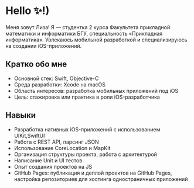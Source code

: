 # Hello ✨!)

Меня зовут Лиза! Я — студентка 2 курса Факультета прикладной математики и информатики БГУ, специальность «Прикладная информатика». Увлекаюсь мобильной разработкой и специализируюсь на создании iOS-приложений.

## Кратко обо мне
- Основной стек: Swift, Objective-C
- Среда разработки: Xcode на macOS
- Область интересов: разработка мобильных приложений под iOS
- Цель: стажировка или практика в роли iOS-разработчика

## Навыки
- Разработка нативных iOS-приложений с использованием UIKit,SwiftUI
- Работа с REST API, парсинг JSON
- Использование CoreLocation и MapKit
- Организация структуры проекта, работа с архитектурой
- Написание Unit и UI тестов
- Опыт создания проектов на JS 
- GitHub Pages: публикация и деплой проектов на GitHub Pages, настройка репозиториев для хостинга одностраничных приложений
